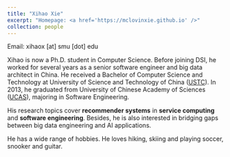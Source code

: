 ```yaml
---
title: "Xihao Xie"
excerpt: "Homepage: <a href='https://mclovinxie.github.io' />"
collection: people
---
```


Email: xihaox \[at\] smu \[dot\] edu

Xihao is now a Ph.D. student in Computer Science. Before joining DSI, he worked for several years as a senior software engineer and big data architect in China. He received a Bachelor of Computer Science and Technology at University of Science and Technology of China ([USTC](https://en.cs.ustc.edu.cn/)). In 2013, he graduated from University of Chinese Academy of Sciences ([UCAS](https://english.ucas.ac.cn/)), majoring in Software Engineering.

His research topics cover **recommender systems** in **service computing** and **software engineering**. Besides, he is also interested in bridging gaps between big data engineering and AI applications.

He has a wide range of hobbies. He loves hiking, skiing and playing soccer, snooker and guitar.
